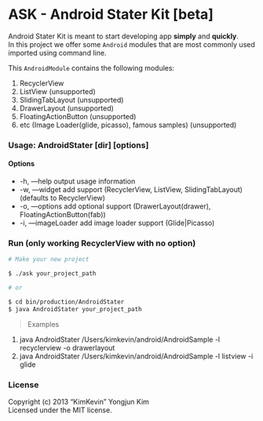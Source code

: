ASK - Android Stater Kit [beta]
=====

Android Stater Kit is meant to start developing app **simply** and **quickly**.  
In this project we offer some `Android` modules that are most commonly used imported using command line.

This `AndroidModule` contains the following modules:

1. RecyclerView
2. ListView (unsupported)
3. SlidingTabLayout (unsupported)
4. DrawerLayout (unsupported)
5. FloatingActionButton (unsupported)
6. etc (Image Loader(glide, picasso), famous samples) (unsupported)

### Usage: AndroidStater [dir] [options]

#### Options
* -h,  —help                  output usage information
* -w,  —widget <view>         add <view> support (RecyclerView, ListView, SlidingTabLayout) (defaults to RecyclerView)
* -o,  —options <view>        add <view> optional support (DrawerLayout(drawer), FloatingActionButton(fab))
* -i,  —imageLoader <engine> 	add image loader <engine> support (Glide|Picasso)

### Run (only working RecyclerView with no option)

```bash
# Make your new project

$ ./ask your_project_path

# or

$ cd bin/production/AndroidStater
$ java AndroidStater your_project_path
```
> Examples
1. java AndroidStater /Users/kimkevin/android/AndroidSample -l recyclerview -o drawerlayout
2. java AndroidStater /Users/kimkevin/android/AndroidSample -l listview -i glide

### License

Copyright (c) 2013 “KimKevin” Yongjun Kim  
Licensed under the MIT license.
